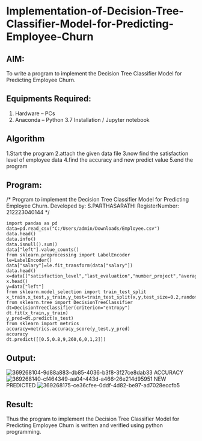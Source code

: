 # Implementation-of-Decision-Tree-Classifier-Model-for-Predicting-Employee-Churn

## AIM:
To write a program to implement the Decision Tree Classifier Model for Predicting Employee Churn.

## Equipments Required:
1. Hardware – PCs
2. Anaconda – Python 3.7 Installation / Jupyter notebook

## Algorithm
1.Start the program
2.attach the given data file
3.now find the satisfaction level of employee data
4.find the accuracy and new predict value 5.end the program
## Program:

/*
Program to implement the Decision Tree Classifier Model for Predicting Employee Churn.
Developed by: S.PARTHASARATHI
RegisterNumber:  212223040144
*/
```
import pandas as pd
data=pd.read_csv("C:/Users/admin/Downloads/Employee.csv")
data.head()
data.info()
data.isnull().sum()
data["left"].value_counts()
from sklearn.preprocessing import LabelEncoder
le=LabelEncoder()
data["salary"]=le.fit_transform(data["salary"])
data.head()
x=data[["satisfaction_level","last_evaluation","number_project","average_montly_hours","time_spend_company","Work_accident","promotion_last_5years","salary"]]
x.head()
y=data["left"]
from sklearn.model_selection import train_test_split
x_train,x_test,y_train,y_test=train_test_split(x,y,test_size=0.2,random_state=100)
from sklearn.tree import DecisionTreeClassifier
dt=DecisionTreeClassifier(criterion="entropy")
dt.fit(x_train,y_train)
y_pred=dt.predict(x_test)
from sklearn import metrics
accuracy=metrics.accuracy_score(y_test,y_pred)
accuracy
dt.predict([[0.5,0.8,9,260,6,0,1,2]])

```

## Output:
![369268104-9d88a883-db85-4036-b3f8-3f27ce8dab33](https://github.com/user-attachments/assets/44f8f3c0-df15-4450-8124-b220fb8c0853)
ACCURACY
![369268140-cf464349-aa04-443d-a466-26e214d95951](https://github.com/user-attachments/assets/b794c176-1c04-4986-9aa1-0335f5639af1)
NEW PREDICTED
![369268175-ce36cfee-0ddf-4d82-be97-ad7028eccfb5](https://github.com/user-attachments/assets/9436a6e1-9f5d-4bee-9fbb-24858d0f02d2)

## Result:
Thus the program to implement the  Decision Tree Classifier Model for Predicting Employee Churn is written and verified using python programming.
